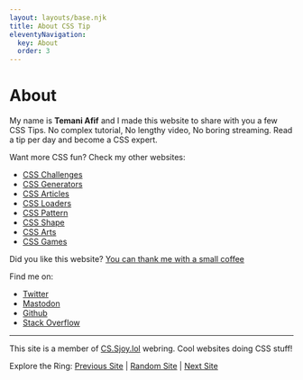```yaml
---
layout: layouts/base.njk
title: About CSS Tip
eleventyNavigation:
  key: About
  order: 3
---
```


<h1>About</h1>

My name is **Temani Afif** and I made this website to share with you a few CSS Tips. No complex tutorial, No lengthy video, No boring streaming. Read a tip per day and become a CSS expert.

Want more CSS fun? Check my other websites:
* [CSS Challenges](https://css-challenges.com/)
* [CSS Generators](https://css-generators.com/)
* [CSS Articles](https://css-articles.com/)
* [CSS Loaders](https://css-loaders.com/)
* [CSS Pattern](https://css-pattern.com/)
* [CSS Shape](https://css-shape.com/)
* [CSS Arts](https://css-only.art/)
* [CSS Games](https://css-games.com/)

Did you like this website? [You can thank me with a small coffee](https://support.temani-afif.com/)


Find me on:
* [Twitter](https://twitter.com/ChallengesCss)
* [Mastodon](https://front-end.social/@css)
* [Github](https://github.com/Afif13/)
* [Stack Overflow](https://stackoverflow.com/users/8620333/temani-afif)


<hr>

This site is a member of [CS.Sjoy.lol](https://cs.sjoy.lol/) webring. Cool websites doing CSS stuff!

Explore the Ring: [Previous Site](https://webri.ng/webring/cssjoy/previous?via=https://css-tip.com) | 
[Random Site](https://webri.ng/webring/cssjoy/random?via=https://css-tip.com) | 
[Next Site](https://webri.ng/webring/cssjoy/next?via=https://css-tip.com)